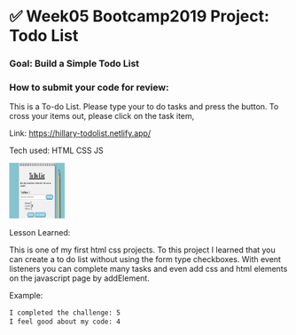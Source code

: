 # ✅ Week05 Bootcamp2019 Project: Todo List

### Goal: Build a Simple Todo List

### How to submit your code for review:

This is a To-do List. Please type your to do tasks and press the button. To cross your items out, please click on the task item,

Link:  https://hillary-todolist.netlify.app/

Tech used: HTML CSS JS

<img src="/img/ToDoList.PNG" alt="ToDoList" style="height: 100px; width:100px;"/>

Lesson Learned:

This is one of my first html css projects. To this project I learned that you can create a to do list without using the form type checkboxes. With event listeners you can complete many tasks and even add css and html elements on the javascript page by addElement.  

Example:
```
I completed the challenge: 5
I feel good about my code: 4

```
